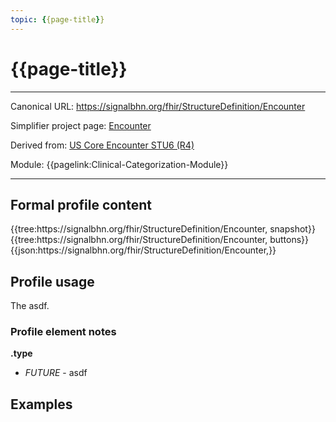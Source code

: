 ```yaml
---
topic: {{page-title}}
---
```


# {{page-title}}

---

Canonical URL: https://signalbhn.org/fhir/StructureDefinition/Encounter

Simplifier project page: [Encounter](https://simplifier.net/signal-mso-fhir-profiles/)

Derived from: [US Core Encounter STU6 (R4)](https://hl7.org/fhir/us/core/StructureDefinition-us-core-encounter.html)

Module:  {{pagelink:Clinical-Categorization-Module}}

---

## Formal profile content
<tabs>
	<tab title="Tree snapshot">
		{{tree:https://signalbhn.org/fhir/StructureDefinition/Encounter, snapshot}}
	</tab>
	<tab title="Tree, diff/hybrid/snapshot">
		{{tree:https://signalbhn.org/fhir/StructureDefinition/Encounter, buttons}}
	</tab>
	<tab title="JSON">
		{{json:https://signalbhn.org/fhir/StructureDefinition/Encounter,}}
	</tab>
</tabs>

## Profile usage

The asdf.

### Profile element notes

**.type**
- *FUTURE* - asdf

## Examples

